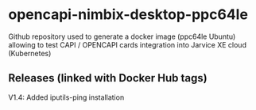# opencapi-nimbix-desktop-ppc64le
Github repository used to generate a docker image (ppc64le Ubuntu) allowing to test CAPI / OPENCAPI cards integration into Jarvice XE cloud (Kubernetes)

## Releases (linked with Docker Hub tags)
V1.4: Added iputils-ping installation
